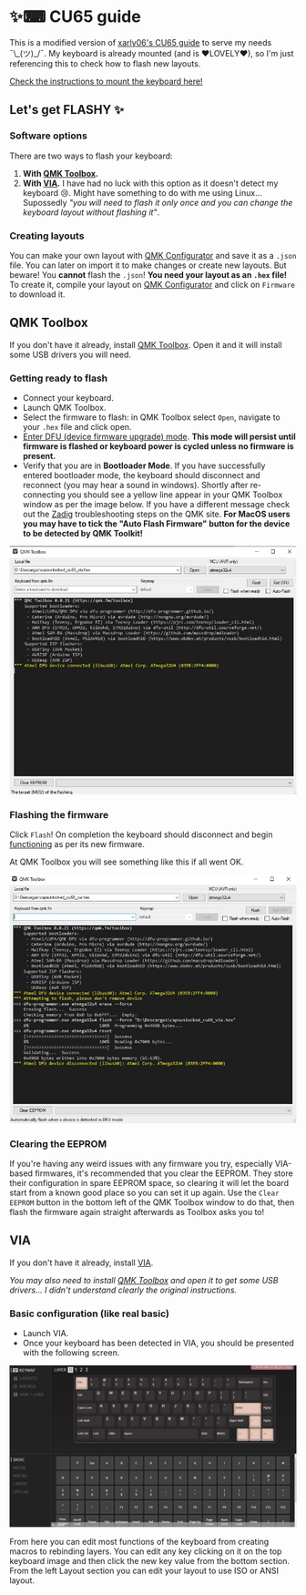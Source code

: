 # ✨⌨ CU65 guide

This is a modified version of [xarly06's CU65 guide](https://github.com/xarly06/cu65-guide) to serve my needs ¯\\\_(ツ)_/¯. My keyboard is already mounted (and is ♥LOVELY♥), so I'm just referencing this to check how to flash new layouts.

[Check the instructions to mount the keyboard here!](./Keyboard%20mount.md)

## Let's get FLASHY ✨

### Software options

There are two ways to flash your keyboard:
1) **With [QMK Toolbox](#qmk-toolbox).**
2) **With [VIA](#via).** I have had no luck with this option as it doesn't detect my keyboard 😢. Might have something to do with me using Linux... Supossedly _"you will need to flash it only once and you can change the keyboard layout without flashing it"_.

### Creating layouts

You can make your own layout with [QMK Configurator](https://config.qmk.fm/#/) and save it as a `.json` file. You can later on import it to make changes or create new layouts. But beware! You **cannot** flash the `.json`! **You need your layout as an `.hex` file!** To create it, compile your layout on [QMK Configurator](https://config.qmk.fm/#/) and click on `Firmware` to download it.

## QMK Toolbox

If you don't have it already, install [QMK Toolbox](https://github.com/qmk/qmk_toolbox/releases). Open it and it will install some USB drivers you will need.

### Getting ready to flash

- Connect your keyboard.
- Launch QMK Toolbox.
- Select the firmware to flash: in QMK Toolbox select `Open`, navigate to your `.hex` file and click open.
- [Enter DFU (device firmware upgrade) mode](./DFU.md). **This mode will persist until firmware is flashed or keyboard power is cycled unless no firmware is present.**
- Verify that you are in **Bootloader Mode**. If you have successfully entered bootloader mode, the keyboard should disconnect and reconnect (you may hear a sound in windows). Shortly after re-connecting you should see a yellow line appear in your QMK Toolbox window as per the image below. If you have a different message check out the [Zadig](https://docs.qmk.fm/#/driver_installation_zadig) troubleshooting steps on the QMK site. **For MacOS users you may have to tick the "Auto Flash Firmware" button for the device to be detected by QMK Toolkit!**

![qmkdfu](images/qmkdfu.jpg)

### Flashing the firmware

Click `Flash`! On completion the keyboard should disconnect and begin <u>functioning</u> as per its new firmware.

At QMK Toolbox you will see something like this if all went OK.

![qmkflash](images/qmkflash.jpg)

### Clearing the EEPROM

If you're having any weird issues with any firmware you try, especially VIA-based firmwares, it's recommended that you clear the EEPROM. They store their configuration in spare EEPROM space, so clearing it will let the board start from a known good place so you can set it up again. Use the `Clear EEPROM` button in the bottom left of the QMK Toolbox window to do that, then flash the firmware again straight afterwards as Toolbox asks you to!


## VIA

If you don't have it already, install [VIA](https://github.com/the-via/releases/releases/latest).

*You may also need to install [QMK Toolbox](https://github.com/qmk/qmk_toolbox/releases) and open it to get some USB drivers... I didn't understand clearly the original instructions.*

### Basic configuration (like real basic)

- Launch VIA.
- Once your keyboard has been detected in VIA, you should be presented with the following screen.

![vialayout](images/vialayout.jpg)

From here you can edit most functions of the keyboard from creating macros to rebinding layers. You can edit any key clicking on it on the top keyboard image and then click the new key value from the bottom section. From the left Layout section you can edit your layout to use ISO or ANSI layout.